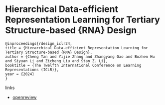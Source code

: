 # Hierarchical Data-efficient Representation Learning for Tertiary Structure-based {RNA} Design

```
@inproceedings{rdesign_iclr24,
title = {Hierarchical Data-efficient Representation Learning for Tertiary Structure-based {RNA} Design},
author = {Cheng Tan and Yijie Zhang and Zhangyang Gao and Bozhen Hu and Siyuan Li and Zicheng Liu and Stan Z. Li},
booktitle = {The Twelfth International Conference on Learning Representations (ICLR)},
year = {2024}
}
```

links
- [openreview](https://openreview.net/forum?id=RemfXx7ebP)

